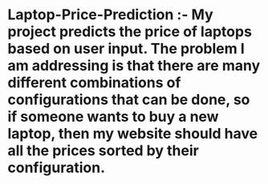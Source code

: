 # Laptop-Price-Prediction :- My project predicts the price of laptops based on user input. The problem I am addressing is that there are many different combinations of configurations that can be done, so if someone wants to buy a new laptop, then my website should have all the prices sorted by their configuration.
